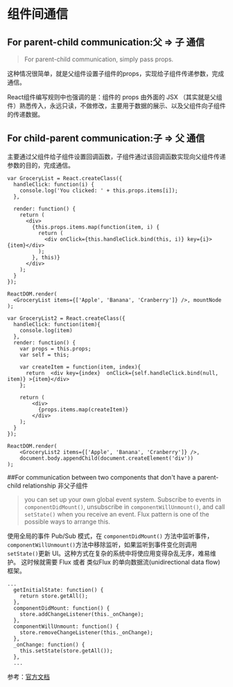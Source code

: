 # 组件间通信

## For parent-child communication:父 => 子 通信 

> For parent-child communication, simply pass props.

这种情况很简单，就是父组件设置子组件的props，实现给子组件传递参数，完成通信。

React组件编写规则中也强调的是：组件的 props 由外面的 JSX （其实就是父组件）熟悉传入，永远只读，不做修改，主要用于数据的展示、以及父组件向子组件的传递数据。

## For child-parent communication:子 => 父 通信

主要通过父组件给子组件设置回调函数，子组件通过该回调函数实现向父组件传递参数的目的，完成通信。 

```
var GroceryList = React.createClass({
  handleClick: function(i) {
    console.log('You clicked: ' + this.props.items[i]);
  },

  render: function() {
    return (
      <div>
        {this.props.items.map(function(item, i) {
          return (
            <div onClick={this.handleClick.bind(this, i)} key={i}>{item}</div>
          );
        }, this)}
      </div>
    );
  }
});

ReactDOM.render(
  <GroceryList items={['Apple', 'Banana', 'Cranberry']} />, mountNode
);
```

```
var GroceryList2 = React.createClass({
  handleClick: function(item){
    console.log(item)
  },
  render: function() {
    var props = this.props;
    var self = this;

    var createItem = function(item, index){
      return  <div key={index}  onClick={self.handleClick.bind(null, item)} >{item}</div>
    };

    return (
        <div>
          {props.items.map(createItem)}
        </div>
    );
  }
});

ReactDOM.render(
    <GroceryList2 items={['Apple', 'Banana', 'Cranberry']} />,
    document.body.appendChild(document.createElement('div'))
);
```
##For communication between two components that don't have a parent-child relationship 非父子组件

> you can set up your own global event system. Subscribe to events in `componentDidMount()`, unsubscribe in `componentWillUnmount()`, and call `setState()` when you receive an event. Flux pattern is one of the possible ways to arrange this.

使用全局的事件 Pub/Sub 模式，在 `componentDidMount()` 方法中监听事件， `componentWillUnmount()`方法中移除监听，如果监听到事件变化则调用 `setState()`更新 UI。这种方式在复杂的系统中将使应用变得杂乱无序，难易维护。
这时候就需要 Flux 或者 类似Flux 的单向数据流(unidirectional data flow)框架。

```
...
  getInitialState: function() {
    return store.getAll();
  },
  componentDidMount: function() {
    store.addChangeListener(this._onChange);
  },
  componentWillUnmount: function() {
    store.removeChangeListener(this._onChange);
  },
  _onChange: function() {
    this.setState(store.getAll());
  },
  ...
 ```

参考：[官方文档](http://facebook.github.io/react/tips/communicate-between-components.html)